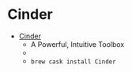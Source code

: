 # Cinder
- [Cinder](https://libcinder.org/)
  -  A Powerful, Intuitive Toolbox
  - 
  - `brew cask install Cinder`
